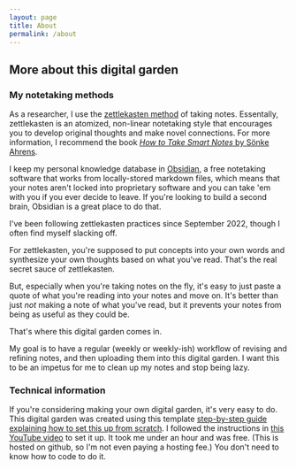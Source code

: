 ```yaml
---
layout: page
title: About
permalink: /about
---
```




## More about this digital garden

### My notetaking methods
As a researcher, I use the [zettlekasten method](https://en.wikipedia.org/wiki/Zettelkasten) of taking notes. Essentally, zettlekasten is an atomized, non-linear notetaking style that encourages you to develop original thoughts and make novel connections. For more information, I recommend the book [*How to Take Smart Notes* by Sönke Ahrens](https://www.soenkeahrens.de/en/takesmartnotes).

I keep my personal knowledge database in [Obsidian](https://obsidian.md), a free notetaking software that works from locally-stored markdown files, which means that your notes aren't locked into proprietary software and you can take 'em with you if you ever decide to leave. If you're looking to build a second brain, Obsidian is a great place to do that.

I've been following zettlekasten practices since September 2022, though I often find myself slacking off. 

For zettlekasten, you're supposed to put concepts into your own words and synthesize your own thoughts based on what you've read. That's the real secret sauce of zettlekasten.

But, especially when you're taking notes on the fly, it's easy to just paste a quote of what you're reading into your notes and move on. It's better than just *not* making a note of what you've read, but it prevents your notes from being as useful as they could be.

That's where this digital garden comes in. 

My goal is to have a regular (weekly or weekly-ish) workflow of revising and refining notes, and then uploading them into this digital garden. I want this to be an impetus for me to clean up my notes and stop being lazy.

### Technical information
If you're considering making your own digital garden, it's very easy to do. This digital garden was created using this template [step-by-step guide explaining how to set this up from scratch](https://maximevaillancourt.com/blog/setting-up-your-own-digital-garden-with-jekyll). I followed the instructions in [this YouTube video](https://www.youtube.com/watch?v=kg-9n_A4Tf0) to set it up. It took me under an hour and was free. (This is hosted on github, so I'm not even paying a hosting fee.) You don't need to know how to code to do it.
